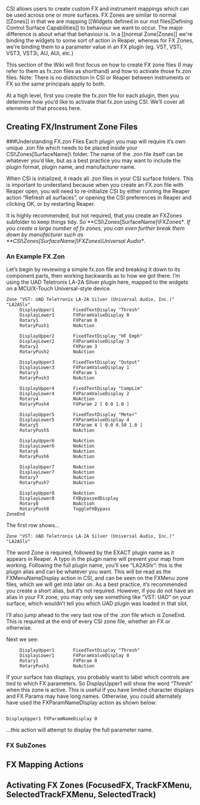

CSI allows users to create custom FX and instrument mappings which can be used across one or more surfaces. FX Zones are similar to normal [[Zones]] in that we are mapping [[Widgets defined in our mst files|Defining Control Surface Capabilities]] to behaviour we want to occur. The major difference is about what that behaviour is. In a [[normal Zone|Zones]] we're binding the widgets to some sort of action in Reaper, whereas for FX Zones, we're binding them to a parameter value in an FX plugin (eg.  VST, VSTi, VST3, VST3i, AU, AUi, etc.)

This section of the Wiki will first focus on how to create FX zone files (I may refer to them as fx.zon files as shorthand) and how to activate those fx.zon files. Note: There is no distinction in CSI or Reaper between instruments or FX so the same principals apply to both.

At a high level, first you create the fx.zon file for each plugin, then you determine how you’d like to activate that fx.zon using CSI. We’ll cover all elements of that process here.

## Creating FX/Instrument Zone Files

###Understanding FX.zon Files
Each plugin you map will require it’s own unique .zon file which needs to be placed inside your CSI\Zones\[SurfaceName]\ folder. The name of the .zon file itself can be whatever you’d like, but as a best practice you may want to include the plugin format, plugin name, and manufacturer name. 

When CSI is initialized, it reads all .zon files in your CSI surface folders. This is important to understand because when you create an FX.zon file with Reaper open, you will need to re-initialize CSI by either running the Reaper action “Refresh all surfaces”, or opening the CSI preferences in Reaper and clicking OK, or by restarting Reaper.  

It is highly recommended, but not required, that you create an FXZones subfolder to keep things tidy. So **CSI\Zones\[SurfaceName]\FXZones\**. If you create a large number of fx zones, you can even further break them down by manufacturer such as **CSI\Zones\[SurfaceName]\FXZones\Universal Audio\**. 


### An Example FX.Zon
Let’s begin by reviewing a simple fx.zon file and breaking it down to its component parts, then working backwards as to how we got there. I’m using the UAD Teletronix LA-2A Silver plugin here, mapped to the widgets on a MCU/X-Touch Universal-style device.

```
Zone "VST: UAD Teletronix LA-2A Silver (Universal Audio, Inc.)" "LA2ASlv"
     DisplayUpper1       FixedTextDisplay "Thresh"
     DisplayLower1       FXParamValueDisplay 0
     Rotary1             FXParam 0 
     RotaryPush1         NoAction

     DisplayUpper2       FixedTextDisplay "HF Emph"
     DisplayLower2       FXParamValueDisplay 3
     Rotary2             FXParam 3
     RotaryPush2         NoAction  

     DisplayUpper3       FixedTextDisplay "Output" 
     DisplayLower3       FXParamValueDisplay 1
     Rotary3             FXParam 1
     RotaryPush3         NoAction  

     DisplayUpper4       FixedTextDisplay "CompLim" 
     DisplayLower4       FXParamValueDisplay 2
     Rotary4             NoAction
     RotaryPush4         FXParam 2 [ 0.0 1.0 ]

     DisplayUpper5       FixedTextDisplay "Meter" 
     DisplayLower5       FXParamValueDisplay 4
     Rotary5             FXParam 4 [ 0.0 0.50 1.0 ]
     RotaryPush5         NoAction

     DisplayUpper6       NoAction
     DisplayLower6       NoAction
     Rotary6             NoAction
     RotaryPush6         NoAction

     DisplayUpper7       NoAction 
     DisplayLower7       NoAction 
     Rotary7             NoAction 
     RotaryPush7         NoAction

     DisplayUpper8       NoAction
     DisplayLower8       FXBypassedDisplay
     Rotary8             NoAction
     RotaryPush8         ToggleFXBypass
ZoneEnd

```

The first row shows…

```
Zone "VST: UAD Teletronix LA-2A Silver (Universal Audio, Inc.)" "LA2ASlv"
```

The word Zone is required, followed by the EXACT plugin name as it appears in Reaper. A typo in the plugin name will prevent your map from working. Following the full plugin name, you’ll see “LA2ASlv”: this is the plugin alias and can be whatever you want. This will be read as the FXMenuNameDisplay action in CSI, and can be seen on the FXMenu zone files, which we will get into later on. As a best practice, it’s recommended you create a short alias, but it’s not required. However, if you do not have an alias in your FX zone, you may only see something like “VST: UAD” on your surface, which wouldn’t tell you which UAD plugin was loaded in that slot.

I’ll also jump ahead to the very last row of the .zon file which is ZoneEnd. This is required at the end of every CSI zone file, whether an FX or otherwise.


Next we see:
```
     DisplayUpper1       FixedTextDisplay "Thresh"
     DisplayLower1       FXParamValueDisplay 0
     Rotary1             FXParam 0 
     RotaryPush1         NoAction

```

If your surface has displays, you probably want to label which controls are tied to which FX parameters. So DisplayUpper1 will show the word “Thresh” when this zone is active. This is useful if you have limited character displays and FX Params may have long names. Otherwise, you could alternately have used the FXParamNameDIsplay action as shown below:

```

DisplayUpper1 FXParamNameDisplay 0

```

…this action will attempt to display the full parameter name.

### FX SubZones

## FX Mapping Actions

## Activating FX Zones (FocusedFX, TrackFXMenu, SelectedTrackFXMenu, SelectedTrack)